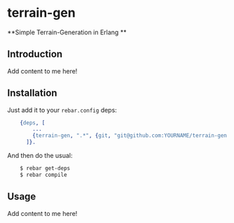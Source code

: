 # terrain-gen

**Simple Terrain-Generation in Erlang **

## Introduction

Add content to me here!


## Installation

Just add it to your ``rebar.config`` deps:

```erlang
    {deps, [
        ...
        {terrain-gen, ".*", {git, "git@github.com:YOURNAME/terrain-gen.git", "master"}}
      ]}.
```

And then do the usual:

```bash
    $ rebar get-deps
    $ rebar compile
```


## Usage

Add content to me here!
